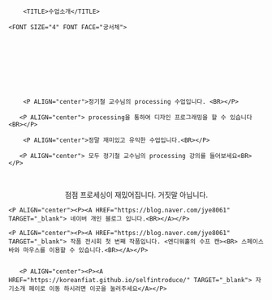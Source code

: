 <HTML>




<HEAD>




        <TITLE>수업소개</TITLE>

</HEAD>




<BODY BACKGROUND="FLOWER.JPG" LINK="red" LEFTMARGIN="100" TOPMARGIN="100">
	
	<FONT SIZE="4" FONT FACE="궁서체">
<BR><BR><BR><BR><BR><BR>
	
        <P ALIGN="center">정기철 교수님의 processing 수업입니다. <BR></P>

       <P ALIGN="center"> processing을 통하여 디자인 프로그래밍을 할 수 있습니다 <BR></P>

        <P ALIGN="center">정말 재미있고 유익한 수업입니다.<BR></P>

       <P ALIGN="center"> 모두 정기철 교수님의 processing 강의를 들어보세요<BR></P>
       
       <P ALIGN="center"> 점점 프로세싱이 재밌어집니다. 거짓말 아닙니다.<BR></P>
	
	<P ALIGN="center"><P><A HREF="https://blog.naver.com/jye8061" TARGET="_blank"> 네이버 개인 블로그 입니다.<BR></A></P>
	
	<P ALIGN="center"><P><A HREF="https://blog.naver.com/jye8061" TARGET="_blank"> 작품 전시회 첫 번째 작품입니다. <엔디워홀의 수프 캔><BR> 스페이스바와 마우스를 이용할 수 있습니다.<BR></A></P>
	
	
       <P ALIGN="center"><P><A HREF="https://koreanfiat.github.io/selfintroduce/" TARGET="_blank"> 자기소개 페이로 이동 하시려면 이곳을 눌러주세요</A></P>	
       


